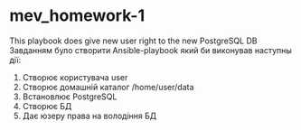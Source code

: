 # mev_homework-1
This playbook does give new user right to the new PostgreSQL DB
Завданням було створити Ansible-playbook який би виконував наступны дії:
1) Створює користувача user
2) Створює домашній каталог /home/user/data
3) Встановлює PostgreSQL
4) Створює БД
5) Дає юзеру права на володіння БД
